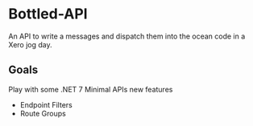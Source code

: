 # Bottled-API
An API to write a messages and dispatch them into the ocean code in a Xero jog day.

## Goals
Play with some .NET 7 Minimal APIs new features
- Endpoint Filters
- Route Groups
